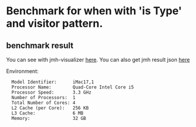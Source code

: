 # Benchmark for when with 'is Type' and visitor pattern.

## benchmark result

You can see with jmh-visualizer [here][bench-result]. You can also get jmh result json [here](./benchmark-result.json)

Environment:

```angular2html
  Model Identifier:      iMac17,1
  Processor Name:        Quad-Core Intel Core i5
  Processor Speed:       3.3 GHz
  Number of Processors:  1
  Total Number of Cores: 4
  L2 Cache (per Core):   256 KB
  L3 Cache:              6 MB
  Memory:                32 GB
```

[bench-result]: https://jmh.morethan.io/?source=https://raw.githubusercontent.com/anatawa12/auto-visitor/master/benchmarks/benchmark-result.json
